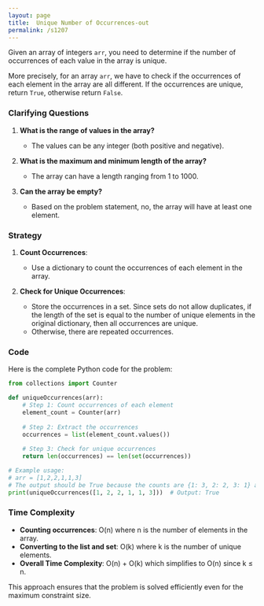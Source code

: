 ```yaml
---
layout: page
title:  Unique Number of Occurrences-out
permalink: /s1207
---
```


Given an array of integers `arr`, you need to determine if the number of occurrences of each value in the array is unique.

More precisely, for an array `arr`, we have to check if the occurrences of each element in the array are all different. If the occurrences are unique, return `True`, otherwise return `False`.

### Clarifying Questions

1. **What is the range of values in the array?**
   - The values can be any integer (both positive and negative).

2. **What is the maximum and minimum length of the array?**
   - The array can have a length ranging from 1 to 1000.

3. **Can the array be empty?**
   - Based on the problem statement, no, the array will have at least one element.

### Strategy

1. **Count Occurrences**:
   - Use a dictionary to count the occurrences of each element in the array.

2. **Check for Unique Occurrences**:
   - Store the occurrences in a set. Since sets do not allow duplicates, if the length of the set is equal to the number of unique elements in the original dictionary, then all occurrences are unique.
   - Otherwise, there are repeated occurrences.

### Code

Here is the complete Python code for the problem:

```python
from collections import Counter

def uniqueOccurrences(arr):
    # Step 1: Count occurrences of each element
    element_count = Counter(arr)
    
    # Step 2: Extract the occurrences
    occurrences = list(element_count.values())
    
    # Step 3: Check for unique occurrences
    return len(occurrences) == len(set(occurrences))

# Example usage:
# arr = [1,2,2,1,1,3]
# The output should be True because the counts are {1: 3, 2: 2, 3: 1} and they are all unique.
print(uniqueOccurrences([1, 2, 2, 1, 1, 3]))  # Output: True
```

### Time Complexity

- **Counting occurrences**: O(n) where n is the number of elements in the array.
- **Converting to the list and set**: O(k) where k is the number of unique elements.
- **Overall Time Complexity**: O(n) + O(k) which simplifies to O(n) since k ≤ n.

This approach ensures that the problem is solved efficiently even for the maximum constraint size.